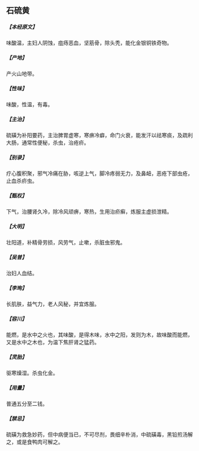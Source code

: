 ## 石硫黄

##### 【本经原文】
味酸温，主妇人阴蚀，疽痔恶血，坚筋骨，除头秃，能化金银铜铁奇物。
##### 【产地】
产火山地带。
##### 【性味】
味酸，性温，有毒。
##### 【主治】
硫磺为补阳要药，主治脾胃虚寒，寒痹冷癖，命门火衰，能发汗以祛寒痰，及疏利大肠，通常性便秘，杀虫，治疮疥。
##### 【别录】
疗心腹积聚，邪气冷痛在胁，咳逆上气，脚冷疼弱无力，及鼻衄，恶疮下部虫疮，止血杀疥虫。
##### 【甄权】
下气，治腰肾久冷，除冷风顽痹，寒热，生用治疥癣，炼服主虚损泄精。
##### 【大明】
壮阳道，补精骨劳损，风劳气，止嗽，杀脏虫邪鬼。
##### 【吴普】
治妇人血结。
##### 【李珣】
长肌肤，益气力，老人风秘，并宜炼服。
##### 【容川】
能燃，是水中之火也，其味酸，是得木味，水中之阳，发则为木，故味酸而能燃，又是水中之木也，为温下焦肝肾之猛药。
##### 【灵胎】
驱寒燥湿。杀虫化金。
##### 【用量】
普通五分至二钱。
##### 【禁忌】
硫磺为救急妙药，但中病便当已，不可尽剂，畏细辛朴消，中硫磺毒，黑铅煎汤解之，或是食鸭肉可解之。